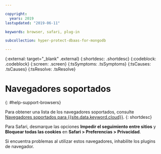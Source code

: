 ```yaml
---

copyright:
  years: 2019
lastupdated: "2019-06-11"

keywords: browser, safari, plug-in

subcollection: hyper-protect-dbaas-for-mongodb

---
```

{:external: target="_blank" .external}
{:shortdesc: .shortdesc}
{:codeblock: .codeblock}
{:screen: .screen}
{:tsSymptoms: .tsSymptoms}
{:tsCauses: .tsCauses}
{:tsResolve: .tsResolve}


# Navegadores soportados
{: #help-support-browsers}

Para obtener una lista de los navegadores soportados, consulte [Navegadores soportados para {{site.data.keyword.cloud}}](/docs/overview?topic=overview-prereqs-platform#browsers-platform).
{: shortdesc}

Para Safari, desmarque las opciones **Impedir el seguimiento entre sitios** y **Bloquear todas las cookies** en **Safari > Preferencias > Privacidad**.

Si encuentra problemas al utilizar estos navegadores, inhabilite los plugins de navegador.
